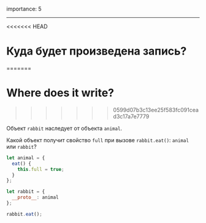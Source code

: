importance: 5

---

<<<<<<< HEAD
# Куда будет произведена запись?
=======
# Where does it write?
>>>>>>> 0599d07b3c13ee25f583fc091cead3c17a7e7779

Объект `rabbit` наследует от объекта `animal`.

Какой объект получит свойство `full` при вызове `rabbit.eat()`: `animal` или `rabbit`? 

```js
let animal = {
  eat() {
    this.full = true;
  }
};

let rabbit = {
  __proto__: animal
};

rabbit.eat();
```
